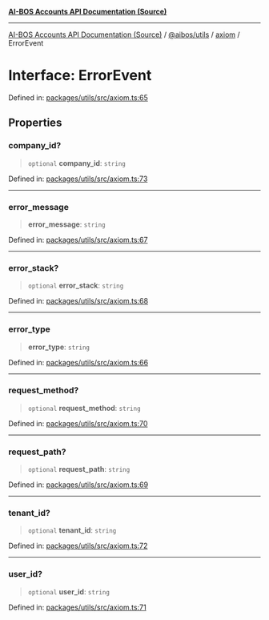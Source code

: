 [**AI-BOS Accounts API Documentation (Source)**](../../../../README.md)

***

[AI-BOS Accounts API Documentation (Source)](../../../../README.md) / [@aibos/utils](../../README.md) / [axiom](../README.md) / ErrorEvent

# Interface: ErrorEvent

Defined in: [packages/utils/src/axiom.ts:65](https://github.com/pohlai88/accounts/blob/48103fb36d28b2b9bfb33472b6de2f719773cde9/packages/utils/src/axiom.ts#L65)

## Properties

### company\_id?

> `optional` **company\_id**: `string`

Defined in: [packages/utils/src/axiom.ts:73](https://github.com/pohlai88/accounts/blob/48103fb36d28b2b9bfb33472b6de2f719773cde9/packages/utils/src/axiom.ts#L73)

***

### error\_message

> **error\_message**: `string`

Defined in: [packages/utils/src/axiom.ts:67](https://github.com/pohlai88/accounts/blob/48103fb36d28b2b9bfb33472b6de2f719773cde9/packages/utils/src/axiom.ts#L67)

***

### error\_stack?

> `optional` **error\_stack**: `string`

Defined in: [packages/utils/src/axiom.ts:68](https://github.com/pohlai88/accounts/blob/48103fb36d28b2b9bfb33472b6de2f719773cde9/packages/utils/src/axiom.ts#L68)

***

### error\_type

> **error\_type**: `string`

Defined in: [packages/utils/src/axiom.ts:66](https://github.com/pohlai88/accounts/blob/48103fb36d28b2b9bfb33472b6de2f719773cde9/packages/utils/src/axiom.ts#L66)

***

### request\_method?

> `optional` **request\_method**: `string`

Defined in: [packages/utils/src/axiom.ts:70](https://github.com/pohlai88/accounts/blob/48103fb36d28b2b9bfb33472b6de2f719773cde9/packages/utils/src/axiom.ts#L70)

***

### request\_path?

> `optional` **request\_path**: `string`

Defined in: [packages/utils/src/axiom.ts:69](https://github.com/pohlai88/accounts/blob/48103fb36d28b2b9bfb33472b6de2f719773cde9/packages/utils/src/axiom.ts#L69)

***

### tenant\_id?

> `optional` **tenant\_id**: `string`

Defined in: [packages/utils/src/axiom.ts:72](https://github.com/pohlai88/accounts/blob/48103fb36d28b2b9bfb33472b6de2f719773cde9/packages/utils/src/axiom.ts#L72)

***

### user\_id?

> `optional` **user\_id**: `string`

Defined in: [packages/utils/src/axiom.ts:71](https://github.com/pohlai88/accounts/blob/48103fb36d28b2b9bfb33472b6de2f719773cde9/packages/utils/src/axiom.ts#L71)
